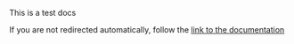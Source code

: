 This is a test docs

<!DOCTYPE HTML>
<html lang="en-US">
    <head>
        <meta charset="UTF-8">
        <meta http-equiv="refresh" content="1;url=docs/html/index.html">
        <title>Page Redirection</title>
    </head>
    <body>
        If you are not redirected automatically, follow the <a href="docs/html/index.html">link to the documentation</a>
    </body>
</html>
